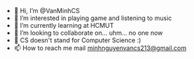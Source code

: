 - 👋 Hi, I’m @VanMinhCS
- 👀 I’m interested in playing game and listening to music
- 🌱 I’m currently learning at HCMUT
- 💞️ I’m looking to collaborate on... uhm... no one now
- 🤔 CS doesn't stand for Computer Science :)
- 📫 How to reach me mail minhnguyenvancs213@gmail.com

<!---
VanMinhCS/VanMinhCS is a ✨ special ✨ repository because its `README.md` (this file) appears on your GitHub profile.
You can click the Preview link to take a look at your changes.
--->
